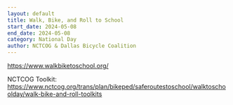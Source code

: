 ```yaml
---
layout: default
title: Walk, Bike, and Roll to School
start_date: 2024-05-08
end_date: 2024-05-08
category: National Day
author: NCTCOG & Dallas Bicycle Coalition
---
```

https://www.walkbiketoschool.org/

NCTCOG Toolkit: https://www.nctcog.org/trans/plan/bikeped/saferoutestoschool/walktoschoolday/walk-bike-and-roll-toolkits